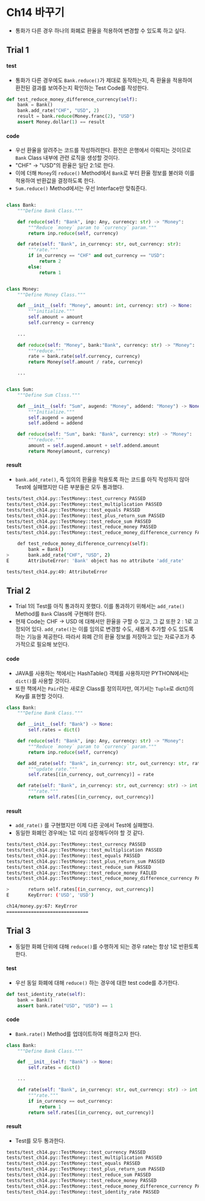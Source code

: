 # Ch14 바꾸기

- 통화가 다른 경우 하나의 화폐로 환율을 적용하여 변경할 수 있도록 하고 싶다.

## Trial 1

#### test

- 통화가 다른 경우에도 `Bank.reduce()`가 제대로 동작하는지, 즉 환율을 적용하여 환전된 결과를 보여주는지 확인하는 Test Code를 작성한다.

```python
def test_reduce_money_difference_currency(self):
    bank = Bank()
    bank.add_rate("CHF", "USD", 2)
    result = bank.reduce(Money.franc(2), "USD")
    assert Money.dollar(1) == result
```

#### code

- 우선 환율을 알려주는 코드를 작성하려한다. 환전은 은행에서 이뤄지는 것이므로 `Bank` Class 내부에 관련 로직을 생성할 것이다.
- "CHF" -> "USD"의 환율은 일단 2:1로 한다.
- 이에 더해 `Money`의 `reduce()` Method에서 `Bank`로 부터 환율 정보를 불러와 이를 적용하여 반환값을 결정하도록 한다.
- `Sum.reduce()` Method에서는 우선 Interface만 맞춰준다.

```python

class Bank:
    """Define Bank Class."""

    def reduce(self: "Bank", inp: Any, currency: str) -> "Money":
        """Reduce `money` param to `currency` param."""
        return inp.reduce(self, currency)

    def rate(self: "Bank", in_currency: str, out_currency: str):
        """rate."""
        if in_currency == "CHF" and out_currency == "USD":
            return 2
        else:
            return 1


class Money:
    """Define Money Class."""

    def __init__(self: "Money", amount: int, currency: str) -> None:
        """initialize."""
        self.amount = amount
        self.currency = currency
    
    ...

    def reduce(self: "Money", bank:"Bank", currency: str) -> "Money":
        """reduce."""
        rate = bank.rate(self.currency, currency)
        return Money(self.amount / rate, currency)

    ...


class Sum:
    """Define Sum Clsss."""

    def __init__(self: "Sum", augend: "Money", addend: "Money") -> None:
        """Initialize."""
        self.augend = augend
        self.addend = addend

    def reduce(self: "Sum", bank: "Bank", currency: str) -> "Money":
        """reduce."""
        amount = self.augend.amount + self.addend.amount
        return Money(amount, currency)
```

#### result

- `bank.add_rate()`, 즉 임의의 환율을 적용토록 하는 코드를 아직 작성하지 않아 Test에 실패했지만 다른 부분들은 모두 통과했다.

```bash
tests/test_ch14.py::TestMoney::test_currency PASSED
tests/test_ch14.py::TestMoney::test_multiplication PASSED
tests/test_ch14.py::TestMoney::test_equals PASSED
tests/test_ch14.py::TestMoney::test_plus_return_sum PASSED
tests/test_ch14.py::TestMoney::test_reduce_sum PASSED
tests/test_ch14.py::TestMoney::test_reduce_money PASSED
tests/test_ch14.py::TestMoney::test_reduce_money_difference_currency FAILED

    def test_reduce_money_difference_currency(self):
        bank = Bank()
>       bank.add_rate("CHF", "USD", 2)
E       AttributeError: 'Bank' object has no attribute 'add_rate'

tests/test_ch14.py:49: AttributeError
```

## Trial 2

- Trial 1의 Test를 아직 통과하지 못했다. 이를 통과하기 위해서는 `add_rate()` Method를 `Bank` Class에 구현해야 한다.
- 현재 Code는 CHF -> USD 에 대해서만 환율을 구할 수 있고, 그 값 또한 2 : 1로 고정되어 있다. `add_rate()`는 이를 임의로 변경할 수도, 새롭게 추가할 수도 있도록 하는 기능을 제공한다. 따라서 화폐 간의 환율 정보를 저장하고 있는 자료구조가 추가적으로 필요해 보인다.

#### code

- JAVA를 사용하는 책에서는 HashTable() 객체를 사용하지만 PYTHON에서는 `dict()`를 사용할 것이다.
- 또한 책에서는 `Pair`라는 새로운 Class를 정의히자만, 여기서는 `Tuple`로 dict()의 Key를 표현할 것이다.

```python
class Bank:
    """Define Bank Class."""

    def __init__(self: "Bank") -> None:
        self.rates = dict()

    def reduce(self: "Bank", inp: Any, currency: str) -> "Money":
        """Reduce `money` param to `currency` param."""
        return inp.reduce(self, currency)

    def add_rate(self: "Bank", in_currency: str, out_currency: str, rate: int) -> None:
        """update rate."""
        self.rates[(in_currency, out_currency)] = rate

    def rate(self: "Bank", in_currency: str, out_currency: str) -> int:
        """rate."""
        return self.rates[(in_currency, out_currency)]
```

#### result

- `add_rate()` 를 구현했지만 이제 다른 곳에서 Test에 실패했다.
- 동일한 화폐인 경우에는 1로 미리 설정해두어야 할 것 같다.

```bash
tests/test_ch14.py::TestMoney::test_currency PASSED
tests/test_ch14.py::TestMoney::test_multiplication PASSED
tests/test_ch14.py::TestMoney::test_equals PASSED
tests/test_ch14.py::TestMoney::test_plus_return_sum PASSED
tests/test_ch14.py::TestMoney::test_reduce_sum PASSED
tests/test_ch14.py::TestMoney::test_reduce_money FAILED
tests/test_ch14.py::TestMoney::test_reduce_money_difference_currency PASSED

>       return self.rates[(in_currency, out_currency)]
E       KeyError: ('USD', 'USD')

ch14/money.py:67: KeyError
==============================
```

## Trial 3

- 동일한 화폐 단위에 대해 `reduce()`를 수행하게 되는 경우 rate는 항상 1로 반환토록 한다.

#### test

- 우선 동일 화폐에 대해 `reduce()` 하는 경우에 대한 test code를 추가한다.

```python
def test_identity_rate(self):
    bank = Bank()
    assert bank.rate("USD", "USD") == 1
```

#### code

- `Bank.rate()` Method를 업데이트하여 해결하고자 한다.

```python
class Bank:
    """Define Bank Class."""

    def __init__(self: "Bank") -> None:
        self.rates = dict()

    ...

    def rate(self: "Bank", in_currency: str, out_currency: str) -> int:
        """rate."""
        if in_currency == out_currency:
            return 1
        return self.rates[(in_currency, out_currency)]
```

#### result

- Test를 모두 통과한다.

```bash
tests/test_ch14.py::TestMoney::test_currency PASSED
tests/test_ch14.py::TestMoney::test_multiplication PASSED
tests/test_ch14.py::TestMoney::test_equals PASSED
tests/test_ch14.py::TestMoney::test_plus_return_sum PASSED
tests/test_ch14.py::TestMoney::test_reduce_sum PASSED
tests/test_ch14.py::TestMoney::test_reduce_money PASSED
tests/test_ch14.py::TestMoney::test_reduce_money_difference_currency PASSED
tests/test_ch14.py::TestMoney::test_identity_rate PASSED
```
